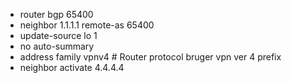 



- router bgp 65400
- neighbor 1.1.1.1 remote-as 65400
- update-source lo 1
- no auto-summary
- address family vpnv4 # Router protocol bruger vpn ver 4 prefix
- neighbor activate 4.4.4.4
